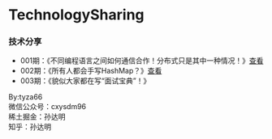 # TechnologySharing
### 技术分享
- 001期：《不同编程语言之间如何通信合作！分布式只是其中一种情况！》[查看](./001期/001.md)
- 002期：《所有人都会手写HashMap？》[查看](./002期/002.md)
- 003期：《貌似大家都在写“面试宝典”！》

By:tyza66  
微信公众号：cxysdm96  
稀土掘金：孙达明  
知乎：孙达明  

